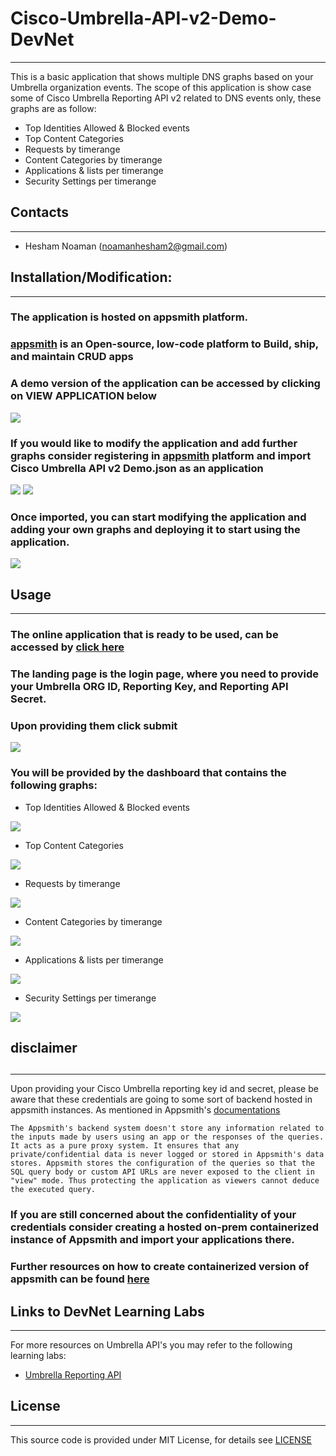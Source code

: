 # Cisco-Umbrella-API-v2-Demo-DevNet
---

This is a basic application that shows multiple DNS graphs based on your Umbrella organization events.
The scope of this application is show case some of Cisco Umbrella Reporting API v2 related to DNS events only, these graphs are as follow:
- Top Identities Allowed & Blocked events
- Top Content Categories
- Requests by timerange 
- Content Categories by timerange 
- Applications & lists per timerange
- Security Settings per timerange


## Contacts
---
* Hesham Noaman (noamanhesham2@gmail.com)

## Installation/Modification:
---

### The application is hosted on appsmith platform.
### [appsmith](https://www.appsmith.com/) is an Open-source, low-code platform to Build, ship, and maintain CRUD apps

### A demo version of the application can be accessed by clicking on VIEW APPLICATION below 
 [![](https://assets.appsmith.com/git-sync/Buttons.svg) ](https://app.appsmith.com/applications/62b5f41920ae3225cef1ca55/pages/62b6a0cb20ae3225cef1f091?embed=true)


### If you would like to modify the application and add further graphs consider registering in [appsmith](https://app.appsmith.com/user/login) platform and import Cisco Umbrella API v2 Demo.json as an application

![](2022-07-05-21-34-19.png)
![](2022-07-05-21-34-49.png)

### Once imported, you can start modifying the application and adding your own graphs and deploying it to start using the application.
![](2022-07-05-21-38-05.png)

## Usage
---

### The online application that is ready to be used, can be accessed by [click here]((https://app.appsmith.com/applications/62b5f41920ae3225cef1ca55/pages/62b6a0cb20ae3225cef1f091?embed=true))

### The landing page is the login page, where you need to provide your Umbrella ORG ID, Reporting Key, and Reporting API Secret.
### Upon providing them click submit
![](2022-07-05-21-43-53.png)

### You will be provided by the dashboard that contains the following graphs:


- Top Identities Allowed & Blocked events

![](2022-07-05-21-48-01.png)

- Top Content Categories

![](2022-07-05-21-48-37.png)

- Requests by timerange 

![](2022-07-05-21-49-02.png)

- Content Categories by timerange 

![](2022-07-05-21-50-13.png)

- Applications & lists per timerange

![](2022-07-05-21-51-59.png)

- Security Settings per timerange

![](2022-07-05-21-52-47.png)

## disclaimer
## 
---
Upon providing your Cisco Umbrella reporting key id and secret, please be aware that these credentials are going to some sort of backend hosted in appsmith instances.
As mentioned in Appsmith's [documentations](https://docs.appsmith.com/security)
```
The Appsmith's backend system doesn't store any information related to the inputs made by users using an app or the responses of the queries. It acts as a pure proxy system. It ensures that any private/confidential data is never logged or stored in Appsmith's data stores. Appsmith stores the configuration of the queries so that the SQL query body or custom API URLs are never exposed to the client in "view" mode. Thus protecting the application as viewers cannot deduce the executed query.
```
### If you are still concerned about the confidentiality of your credentials consider creating a hosted on-prem containerized instance of Appsmith and import your applications there.
### Further resources on how to create containerized version of appsmith can be found [here](https://docs.appsmith.com/widget-reference/container)

## Links to DevNet Learning Labs
---
For more resources on Umbrella API's  you may refer to the following learning labs:
* [Umbrella Reporting API](https://developer.cisco.com/learning/labs/sase-4-umbrella-reporting-v2/umbrella-reporting-v2-api-overview/)


## License
---
This source code is provided under MIT License, for details see [LICENSE](./LICENSE)
